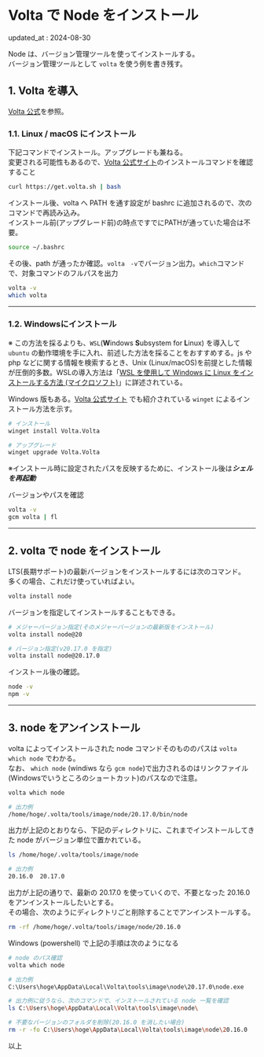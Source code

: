 # Volta で Node をインストール

updated_at : 2024-08-30

Node は、バージョン管理ツールを使ってインストールする。  
バージョン管理ツールとして `volta` を使う例を書き残す。

## 1. Volta を導入

[Volta 公式](https://volta.sh/)を参照。

### 1.1. Linux / macOS にインストール

下記コマンドでインストール。アップグレードも兼ねる。  
変更される可能性もあるので、[Volta 公式サイト](https://volta.sh/)のインストールコマンドを確認すること

```bash
curl https://get.volta.sh | bash
```

インストール後、volta へ PATH を通す設定が bashrc に追加されるので、次のコマンドで再読み込み。  
インストール前(アップグレード前)の時点ですでにPATHが通っていた場合は不要。

```bash
source ~/.bashrc
```

その後、path が通ったか確認。`volta　-v`でバージョン出力。`which`コマンドで、対象コマンドのフルパスを出力

```bash
volta -v
which volta
```

---

### 1.2. Windowsにインストール

※ この方法を採るよりも、`WSL`(**W**indows **S**ubsystem for **L**inux) を導入して `ubuntu` の動作環境を手に入れ、前述した方法を採ることをおすすめする。js や php などに関する情報を検索するとき、Unix (Linux/macOS)を前提とした情報が圧倒的多数。WSLの導入方法は「[WSL を使用して Windows に Linux をインストールする方法 (マイクロソフト)](https://learn.microsoft.com/ja-jp/windows/wsl/install)」に詳述されている。

Windows 版もある。[Volta 公式サイト](https://volta.sh/) でも紹介されている `winget` によるインストール方法を示す。  

```bash
# インストール
winget install Volta.Volta

# アップグレード
winget upgrade Volta.Volta
```

※インストール時に設定されたパスを反映するために、インストール後は***シェルを再起動***

バージョンやパスを確認

```bash
volta -v
gcm volta | fl
```

---

## 2. volta で node をインストール

LTS(長期サポート)の最新バージョンをインストールするには次のコマンド。  
多くの場合、これだけ使っていればよい。

```bash
volta install node
```

バージョンを指定してインストールすることもできる。

```bash
# メジャーバージョン指定(そのメジャーバージョンの最新版をインストール)
volta install node@20

# バージョン指定(v20.17.0 を指定)
volta install node@20.17.0
```

インストール後の確認。

```bash
node -v
npm -v
```

---

## 3. node をアンインストール

volta によってインストールされた node コマンドそのもののパスは `volta which node` でわかる。  
なお、 `which node` (windiws なら `gcm node`)で出力されるのはリンクファイル(Windowsでいうところのショートカット)のパスなので注意。

```bash
volta which node

# 出力例
/home/hoge/.volta/tools/image/node/20.17.0/bin/node
```

出力が上記のとおりなら、下記のディレクトリに、これまでインストールしてきた node がバージョン単位で置かれている。

```bash
ls /home/hoge/.volta/tools/image/node

# 出力例
20.16.0  20.17.0
```

出力が上記の通りで、最新の 20.17.0 を使っていくので、不要となった 20.16.0 をアンインストールしたいとする。  
その場合、次のようにディレクトリごと削除することでアンインストールする。

```bash
rm -rf /home/hoge/.volta/tools/image/node/20.16.0
```

Windows (powershell) で上記の手順は次のようになる

```bash
# node のパス確認
volta which node

# 出力例
C:\Users\hoge\AppData\Local\Volta\tools\image\node\20.17.0\node.exe

# 出力例に従うなら、次のコマンドで、インストールされている node 一覧を確認
ls C:\Users\hoge\AppData\Local\Volta\tools\image\node\

# 不要なバージョンのフォルダを削除(20.16.0 を消したい場合)
rm -r -fo C:\Users\hoge\AppData\Local\Volta\tools\image\node\20.16.0
```

以上
